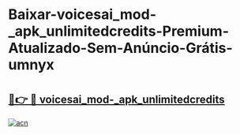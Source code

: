 # Baixar-voicesai_mod-_apk_unlimitedcredits-Premium-Atualizado-Sem-Anúncio-Grátis-umnyx

# <h2><a href="https://hbbxtz.esa.edu.pl?src=voicesai_mod-_apk_unlimitedcredits&ref=umnyx">🔗👉 🔴 voicesai_mod-_apk_unlimitedcredits</a></h2>

[![acn](https://github.com/user-attachments/assets/0f9c940e-d8b0-45ae-aac7-cd30a18b3e1c)](https://hbbxtz.esa.edu.pl?src=voicesai_mod-_apk_unlimitedcredits&ref=umnyx)

